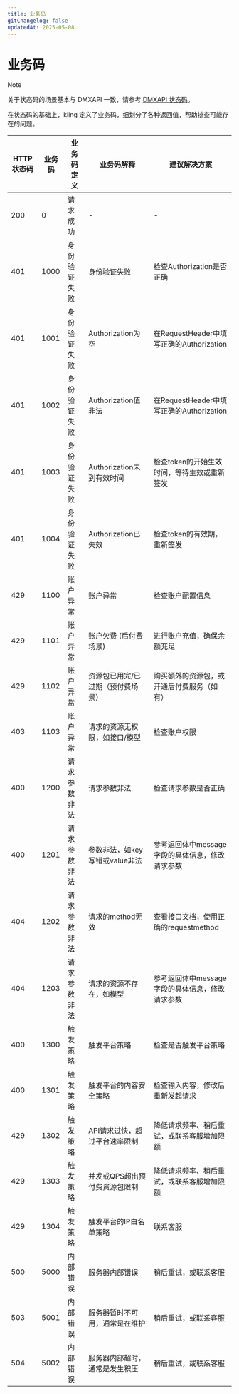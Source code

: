 ```yaml
---
title: 业务码
gitChangelog: false
updatedAt: 2025-05-08
---
```



# 业务码

> [!NOTE]
> 关于状态码的场景基本与 DMXAPI 一致，请参考 [DMXAPI 状态码](/zh/knowledge/network/status-code.md)。
>
> 在状态码的基础上，kling 定义了业务码，细划分了各种返回值，帮助排查可能存在的问题。

| HTTP状态码 | 业务码 | 业务码定义 | 业务码解释 | 建议解决方案 |
| --- | --- | --- | --- | --- |
| 200 | 0 | 请求成功 | - | - |
| 401 | 1000 | 身份验证失败 | 身份验证失败 | 检查Authorization是否正确 |
| 401 | 1001 | 身份验证失败 | Authorization为空 | 在RequestHeader中填写正确的Authorization |
| 401 | 1002 | 身份验证失败 | Authorization值非法 | 在RequestHeader中填写正确的Authorization |
| 401 | 1003 | 身份验证失败 | Authorization未到有效时间 | 检查token的开始生效时间，等待生效或重新签发 |
| 401 | 1004 | 身份验证失败 | Authorization已失效 | 检查token的有效期，重新签发 |
| 429 | 1100 | 账户异常 | 账户异常 | 检查账户配置信息 |
| 429 | 1101 | 账户异常 | 账户欠费 (后付费场景) | 进行账户充值，确保余额充足 |
| 429 | 1102 | 账户异常 | 资源包已用完/已过期（预付费场景） | 购买额外的资源包，或开通后付费服务（如有） |
| 403 | 1103 | 账户异常 | 请求的资源无权限，如接口/模型 | 检查账户权限 |
| 400 | 1200 | 请求参数非法 | 请求参数非法 | 检查请求参数是否正确 |
| 400 | 1201 | 请求参数非法 | 参数非法，如key写错或value非法 | 参考返回体中message字段的具体信息，修改请求参数 |
| 404 | 1202 | 请求参数非法 | 请求的method无效 | 查看接口文档，使用正确的requestmethod |
| 404 | 1203 | 请求参数非法 | 请求的资源不存在，如模型 | 参考返回体中message字段的具体信息，修改请求参数 |
| 400 | 1300 | 触发策略 | 触发平台策略 | 检查是否触发平台策略 |
| 400 | 1301 | 触发策略 | 触发平台的内容安全策略 | 检查输入内容，修改后重新发起请求 |
| 429 | 1302 | 触发策略 | API请求过快，超过平台速率限制 | 降低请求频率、稍后重试，或联系客服增加限额 |
| 429 | 1303 | 触发策略 | 并发或QPS超出预付费资源包限制 | 降低请求频率、稍后重试，或联系客服增加限额 |
| 429 | 1304 | 触发策略 | 触发平台的IP白名单策略 | 联系客服 |
| 500 | 5000 | 内部错误 | 服务器内部错误 | 稍后重试，或联系客服 |
| 503 | 5001 | 内部错误 | 服务器暂时不可用，通常是在维护 | 稍后重试，或联系客服 |
| 504 | 5002 | 内部错误 | 服务器内部超时，通常是发生积压 | 稍后重试，或联系客服 |